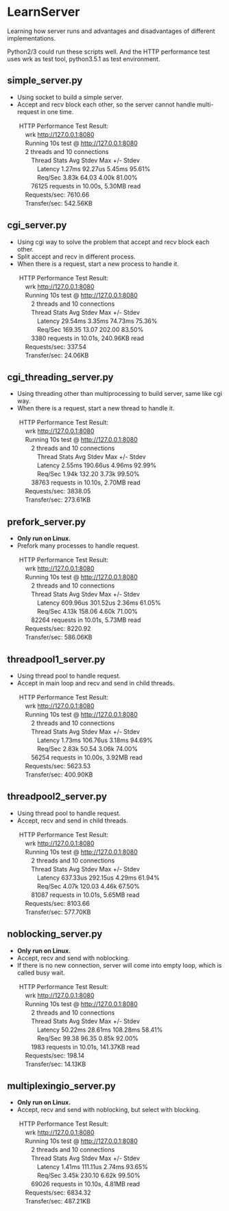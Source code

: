 # LearnServer
Learning how server runs and advantages and disadvantages of different implementations.

Python2/3 could run these scripts well. And the HTTP performance test uses wrk as test tool, python3.5.1 as test environment.


## simple_server.py

* Using socket to build a simple server.
* Accept and recv block each other, so the server cannot handle multi-request in one time.

　　HTTP Performance Test Result:  
　　　wrk http://127.0.0.1:8080  
　　　Running 10s test @ http://127.0.0.1:8080  
　　　2 threads and 10 connections  
　　　　Thread Stats   Avg      Stdev     Max   +/- Stdev  
　　　　　Latency     1.27ms   92.27us   5.45ms   95.61%  
　　　　　Req/Sec     3.83k    64.03     4.00k    81.00%  
　　　　76125 requests in 10.00s, 5.30MB read  
　　　Requests/sec:   7610.66  
　　　Transfer/sec:    542.56KB


## cgi_server.py

* Using cgi way to solve the problem that accept and recv block each other.
* Split accept and recv in different process.
* When there is a request, start a new process to handle it.

　　HTTP Performance Test Result:  
　　　wrk http://127.0.0.1:8080  
　　　Running 10s test @ http://127.0.0.1:8080  
　　　　2 threads and 10 connections  
　　　　Thread Stats   Avg      Stdev     Max   +/- Stdev  
　　　　　Latency    29.54ms    3.35ms  74.73ms   75.36%  
　　　　　Req/Sec   169.35     13.07   202.00     83.50%  
　　　　3380 requests in 10.01s, 240.96KB read  
　　　Requests/sec:    337.54  
　　　Transfer/sec:     24.06KB


## cgi_threading_server.py

* Using threading other than multiprocessing to build server, same like cgi way.
* When there is a request, start a new thread to handle it.

　　HTTP Performance Test Result:  
　　　wrk http://127.0.0.1:8080  
　　　Running 10s test @ http://127.0.0.1:8080  
　　　　2 threads and 10 connections  
　　　　　Thread Stats   Avg      Stdev     Max   +/- Stdev  
　　　　　Latency     2.55ms  190.66us   4.96ms   92.99%  
　　　　　Req/Sec     1.94k   132.20     3.73k    99.50%  
　　　　38763 requests in 10.10s, 2.70MB read  
　　　Requests/sec:   3838.05  
　　　Transfer/sec:    273.61KB  


## prefork_server.py

* **Only run on Linux.**
* Prefork many processes to handle request.

　　HTTP Performance Test Result:  
　　　wrk http://127.0.0.1:8080  
　　　Running 10s test @ http://127.0.0.1:8080  
　　　　2 threads and 10 connections  
　　　　Thread Stats   Avg      Stdev     Max   +/- Stdev  
　　　　　Latency   609.96us  301.52us   2.36ms   61.05%  
　　　　　Req/Sec     4.13k   158.06     4.60k    71.00%  
　　　　82264 requests in 10.01s, 5.73MB read  
　　　Requests/sec:   8220.92  
　　　Transfer/sec:    586.06KB


## threadpool1_server.py

* Using thread pool to handle request.
* Accept in main loop and recv and send in child threads.

　　HTTP Performance Test Result:  
　　　wrk http://127.0.0.1:8080  
　　　Running 10s test @ http://127.0.0.1:8080  
　　　　2 threads and 10 connections  
　　　　Thread Stats   Avg      Stdev     Max   +/- Stdev  
　　　　　Latency     1.73ms  106.76us   3.18ms   94.69%  
　　　　　Req/Sec     2.83k    50.54     3.06k    74.00%  
　　　　56254 requests in 10.00s, 3.92MB read  
　　　Requests/sec:   5623.53  
　　　Transfer/sec:    400.90KB


## threadpool2_server.py

* Using thread pool to handle request.
* Accept, recv and send in child threads.

　　HTTP Performance Test Result:  
　　　wrk http://127.0.0.1:8080  
　　　Running 10s test @ http://127.0.0.1:8080  
　　　　2 threads and 10 connections  
　　　　Thread Stats   Avg      Stdev     Max   +/- Stdev  
　　　　　Latency   637.33us  292.15us   4.29ms   61.94%  
　　　　　Req/Sec     4.07k   120.03     4.46k    67.50%  
　　　　81087 requests in 10.01s, 5.65MB read  
　　　Requests/sec:   8103.66  
　　　Transfer/sec:    577.70KB


## noblocking_server.py

* **Only run on Linux.**
* Accept, recv and send with noblocking.
* If there is no new connection, server will come into empty loop, which is called busy wait.

　　HTTP Performance Test Result:  
　　　wrk http://127.0.0.1:8080  
　　　Running 10s test @ http://127.0.0.1:8080  
　　　　2 threads and 10 connections  
　　　　Thread Stats   Avg      Stdev     Max   +/- Stdev  
　　　　　Latency    50.22ms   28.61ms 108.28ms   58.41%  
　　　　　Req/Sec    99.38     96.35     0.85k    92.00%  
　　　　1983 requests in 10.01s, 141.37KB read  
　　　Requests/sec:    198.14  
　　　Transfer/sec:     14.13KB


## multiplexingio_server.py

* **Only run on Linux.**
* Accept, recv and send with noblocking, but select with blocking.

　　HTTP Performance Test Result:  
　　　wrk http://127.0.0.1:8080  
　　　Running 10s test @ http://127.0.0.1:8080  
　　　　2 threads and 10 connections  
　　　　Thread Stats   Avg      Stdev     Max   +/- Stdev  
　　　　　Latency     1.41ms  111.11us   2.74ms   93.65%  
　　　　　Req/Sec     3.45k   230.10     6.62k    99.50%  
　　　　69026 requests in 10.10s, 4.81MB read  
　　　Requests/sec:   6834.32  
　　　Transfer/sec:    487.21KB